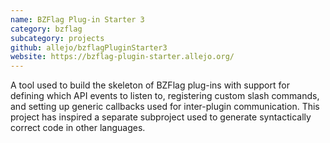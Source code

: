 ```yaml
---
name: BZFlag Plug-in Starter 3
category: bzflag
subcategory: projects
github: allejo/bzflagPluginStarter3
website: https://bzflag-plugin-starter.allejo.org/
---
```


A tool used to build the skeleton of BZFlag plug-ins with support for defining which API events to listen to, registering custom slash commands, and setting up generic callbacks used for inter-plugin communication. This project has inspired a separate subproject used to generate syntactically correct code in other languages.
